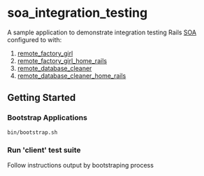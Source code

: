 soa_integration_testing
=======================

A sample application to demonstrate integration testing Rails [SOA](http://en.wikipedia.org/wiki/Service-oriented_architecture) configured to with:
  1. [remote_factory_girl](https://github.com/tdouce/remote_factory_girl)
  2. [remote_factory_girl_home_rails](https://github.com/tdouce/remote_factory_girl_home_rails)
  3. [remote_database_cleaner](https://github.com/tdouce/remote_database_cleaner)
  4. [remote_database_cleaner_home_rails](https://github.com/tdouce/remote_database_cleaner_home_rails)

## Getting Started

### Bootstrap Applications
```
bin/bootstrap.sh
```

### Run 'client' test suite
Follow instructions output by bootstraping process
